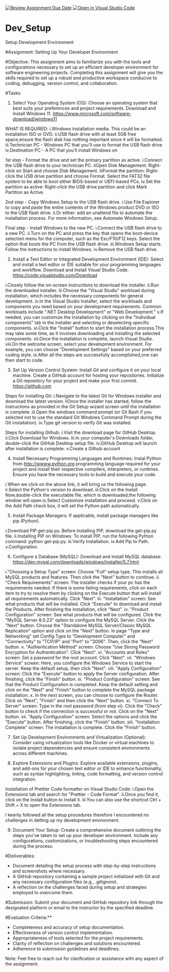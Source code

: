 [![Review Assignment Due Date](https://classroom.github.com/assets/deadline-readme-button-22041afd0340ce965d47ae6ef1cefeee28c7c493a6346c4f15d667ab976d596c.svg)](https://classroom.github.com/a/vbnbTt5m)
[![Open in Visual Studio Code](https://classroom.github.com/assets/open-in-vscode-2e0aaae1b6195c2367325f4f02e2d04e9abb55f0b24a779b69b11b9e10269abc.svg)](https://classroom.github.com/online_ide?assignment_repo_id=15290342&assignment_repo_type=AssignmentRepo)
# Dev_Setup
Setup Development Environment

#Assignment: Setting Up Your Developer Environment

#Objective:
This assignment aims to familiarize you with the tools and configurations necessary to set up an efficient developer environment for software engineering projects. Completing this assignment will give you the skills required to set up a robust and productive workspace conducive to coding, debugging, version control, and collaboration.

#Tasks:

1. Select Your Operating System (OS):
   Choose an operating system that best suits your preferences and project requirements. Download and Install Windows 11. https://www.microsoft.com/software-download/windows11

WHAT IS REQUIRED:
i.Windows installation media. This could be an installation ISO or DVD.
ii.USB flash drive with at least 5GB free space,ensure the flash disk has nothing important since it will be formatted.
iii.Technician PC - Windows PC that you'll use to format the USB flash drive
iv.Destination PC - A PC that you'll install Windows on

1st step - Format the drive and set the primary partition as active.
i.Connect the USB flash drive to your technician PC.
iiOpen Disk Management: Right-click on Start and choose Disk Management.
iiiFormat the partition: Right-click the USB drive partition and choose Format. Select the FAT32 file system to be able to boot either BIOS-based or UEFI-based PCs.
iv.Set the partition as active: Right-click the USB drive partition and click Mark Partition as Active.

2nd step - Copy Windows Setup to the USB flash drive.
i.Use File Explorer to copy and paste the entire contents of the Windows product DVD or ISO to the USB flash drive.
ii.Or either: add an unattend file to automate the installation process. For more information, see Automate Windows Setup.

Final step - Install Windows to the new PC.
i.Connect the USB flash drive to a new PC.
ii.Turn on the PC and press the key that opens the boot-device selection menu for the computer, such as the Esc/F10/F12 keys. Select the option that boots the PC from the USB flash drive.
iii.Windows Setup starts. Follow the instructions to install Windows.
iv.Remove the USB flash drive.



2. Install a Text Editor or Integrated Development Environment (IDE):
   Select and install a text editor or IDE suitable for your programming languages and workflow. Download and Install Visual Studio Code. https://code.visualstudio.com/Download

i.Closely follow the on-screen instructions to download the installer.
ii.Run the downloaded installer.
iii.Choose the "Visual Studio" workload during installation, which includes the necessary components for general development.
iv.In the Visual Studio Installer, select the workloads and components you need based on your development requirements. Common workloads include ".NET Desktop Development" or "Web Development."
v.If needed, you can customize the installation by clicking on the "Individual components" tab in the installer and selecting or deselecting specific components.
vi.Click the "Install" button to start the installation process.This may take some time, as it involves downloading and installing the selected components.
vii.Once the installation is complete, launch Visual Studio.
viii.On the welcome screen, select your development environment. For example, you can choose "Development Settings" based on your preferred coding style.
ix.After all the steps are successfully accomplished,one can then start to code.


3. Set Up Version Control System:
   Install Git and configure it on your local machine. Create a GitHub account for hosting your repositories. Initialize a Git repository for your project and make your first commit. https://github.com

Steps for installing Git:
i.Navigate to the latest Git for Windows installer and download the latest version.
iiOnce the installer has started, follow the instructions as provided in the Git Setup wizard screen until the installation is complete.
iii.Open the windows command prompt (or Git Bash if you selected not to use the standard Git Windows Command Prompt during the Git installation).
iv.Type git version to verify Git was installed.

Steps for installing Github:
i.Visit the download page for GitHub Desktop.
ii.Click Download for Windows.
iii.In your computer's Downloads folder, double-click the GitHub Desktop setup file.
iv.GitHub Desktop will launch after installation is complete.
v.Create a Github account


4. Install Necessary Programming Languages and Runtimes:
  Instal Python from http://wwww.python.org programming language required for your project and install their respective compilers, interpreters, or runtimes. Ensure you have the necessary tools to build and execute your code.

  i.When we click on the above link, it will bring us the following page.
 ii.Select the Python's version to download.
 iii.Click on the Install Now,double-click the executable file, which is downloaded;the following window will open.iv.Select Customize installation and proceed.
 v.Click on the Add Path check box, it will set the Python path automatically.


5. Install Package Managers:
   If applicable, install package managers like pip (Python).

 i.Download PIP get-pip.py. Before installing PIP, download the get-pip.py file. 
 ii.Installing PIP on Windows. To install PIP, run the following Python command: python get-pip.py. 
 iii.Verify Installation. 
 iv.Add Pip to Path. 
 v.Configuration.

6. Configure a Database (MySQL):
   Download and install MySQL database. https://dev.mysql.com/downloads/windows/installer/5.7.html

i."Choosing a Setup Type" screen: Choose "Full" setup type. This installs all MySQL products and features. Then click the "Next" button to continue.
ii. "Check Requirements" screen: The installer checks if your pc has the requirements needed. If there is some failing requirements, click on each item to try to resolve them by clicking on the Execute button that will install all requirements automatically. Click "Next".
iii. "Installation" screen: See what products that will be installed. Click "Execute" to download and install the Products. After finishing the installation, click "Next".
iv. "Product Configuration" screen: See what products that will be configured. Click the "MySQL Server 8.0.23" option to configure the MySQL Server. Click the "Next" button. Choose the "Standalone MySQL Server/Classic MySQL Replication" option and click on the "Next" button. In page  "Type and Networking" set Config Type to "Development Computer" and "Connectivity" to "TCP/IP" and "Port" to "3006". Then, click the "Next" button.
v. "Authentication Method" screen: Choose "Use Strong Password Encryption for Authentication". Click "Next".
vi. "Accounts and Roles" screen: Set a password for the root account. Click "Next".
vii. "Windows Service" screen: Here, you configure the Windows Service to start the server. Keep the default setup, then click "Next".
viii. "Apply Configuration" screen: Click the "Execute" button to apply the Server configuration. After finishing, click the "Finish" button.
ix. "Product Configuration" screen: See that the Product Configuration is completed. Keep the default setting and click on the "Next" and "Finish" button to complete the MySQL package installation.
x. In the next screen, you can choose to configure the Router. Click on "Next", "Finish" and then click the "Next" button.
xi. "Connect To Server" screen: Type in the root password (from step vi). Click the "Check" button to check if the connection is successful or not. Click on the "Next" button.
xii. "Apply Configuration" screen: Select the options and click the "Execute" button. After finishing, click the "Finish" button.
xiii. "Installation Complete" screen: The installation is complete. Click the "Finish" button.


7. Set Up Development Environments and Virtualization (Optional):
   Consider using virtualization tools like Docker or virtual machines to isolate project dependencies and ensure consistent environments across different machines.

8. Explore Extensions and Plugins:
   Explore available extensions, plugins, and add-ons for your chosen text editor or IDE to enhance functionality, such as syntax highlighting, linting, code formatting, and version control integration.

Installation of Prettier Code formatter on Visual Studio Code:
i.Open the Extensions tab and search for "Prettier - Code Format".
ii.Once you find it, click on the Install button to install it.
iii.You can also use the shortcut Ctrl + Shift + X to open the Extensions tab.
 
 I keenly followed all the setup procedures therefore I encountered no challenges in detting up my development environment.

9. Document Your Setup:
    Create a comprehensive document outlining the steps you've taken to set up your developer environment. Include any configurations, customizations, or troubleshooting steps encountered during the process. 

#Deliverables:
- Document detailing the setup process with step-by-step instructions and screenshots where necessary.
- A GitHub repository containing a sample project initialized with Git and any necessary configuration files (e.g., .gitignore).
- A reflection on the challenges faced during setup and strategies employed to overcome them.

#Submission:
Submit your document and GitHub repository link through the designated platform or email to the instructor by the specified deadline.

#Evaluation Criteria:**
- Completeness and accuracy of setup documentation.
- Effectiveness of version control implementation.
- Appropriateness of tools selected for the project requirements.
- Clarity of reflection on challenges and solutions encountered.
- Adherence to submission guidelines and deadlines.

Note: Feel free to reach out for clarification or assistance with any aspect of the assignment.
